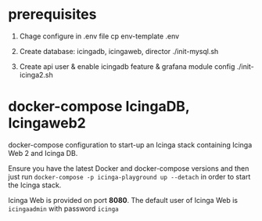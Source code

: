 # prerequisites
1. Chage configure in .env file
cp env-template .env

2. Create database: icingadb, icingaweb, director
./init-mysql.sh
3. Create api user & enable icingadb feature & grafana module config
./init-icinga2.sh


# docker-compose IcingaDB, Icingaweb2

docker-compose configuration to start-up an Icinga stack containing
Icinga Web 2 and Icinga DB.

Ensure you have the latest Docker and docker-compose versions and
then just run `docker-compose -p icinga-playground up --detach` in order to start the Icinga stack.

Icinga Web is provided on port **8080**.
The default user of Icinga Web is `icingaadmin` with password `icinga`


